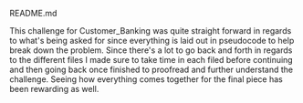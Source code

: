 README.md

This challenge for Customer_Banking was quite straight forward in regards to what's being asked for since everything is laid out in pseudocode to help break down the problem.
Since there's a lot to go back and forth in regards to the different files I made sure to take time in each filed before continuing and then going back once finished to proofread and further understand the challenge.
Seeing how everything comes together for the final piece has been rewarding as well.
